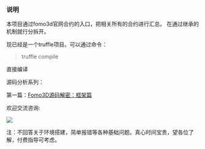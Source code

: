 ### 说明
本项目通过fomo3d官网合约的入口，把相关所有的合约进行汇总。
在通过继承的机制就行分拆开。

现已经是一个truffle项目。可以通过命令：

> truffle compile

直接编译

源码分析系列：

第一篇：[Fomo3D源码解密：框架篇](https://mp.weixin.qq.com/s/kT94y3kHZKa-JXXWWGqD_A)


欢迎交流咨询:

![](https://github.com/reedhong/fomo3d_clone/blob/master/src/images/wechat.jpeg)

注：不回答关于环境搭建，简单报错等各种基础问题。真心时间宝贵，望各位了解，付费指导可考虑。
